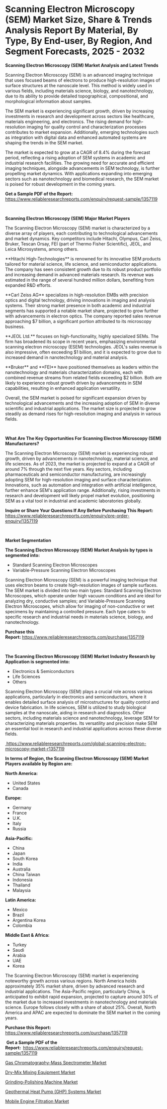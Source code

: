 <p><h1>Scanning Electron Microscopy (SEM) Market Size, Share & Trends Analysis Report By Material, By Type, By End-user, By Region, And Segment Forecasts, 2025 - 2032</h1></p><p><strong>Scanning Electron Microscopy (SEM) Market Analysis and Latest Trends</strong></p>
<p><p>Scanning Electron Microscopy (SEM) is an advanced imaging technique that uses focused beams of electrons to produce high-resolution images of surface structures at the nanoscale level. This method is widely used in various fields, including materials science, biology, and nanotechnology, due to its ability to provide detailed topographical, compositional, and morphological information about samples.</p><p>The SEM market is experiencing significant growth, driven by increasing investments in research and development across sectors like healthcare, materials engineering, and electronics. The rising demand for high-resolution imaging for quality control and characterization processes contributes to market expansion. Additionally, emerging technologies such as integration with digital data and enhanced automated systems are shaping the trends in the SEM market.</p><p>The market is expected to grow at a CAGR of 8.4% during the forecast period, reflecting a rising adoption of SEM systems in academic and industrial research facilities. The growing need for accurate and efficient imaging techniques, alongside advancements in SEM technology, is further propelling market dynamics. With applications expanding into emerging sectors such as nanotechnology and biomedical research, the SEM market is poised for robust development in the coming years.</p></p>
<p><strong>Get a Sample PDF of the Report:&nbsp;</strong> <a href="https://www.reliableresearchreports.com/enquiry/request-sample/1357119?utm_campaign=7&utm_medium=2&utm_source=Github&utm_content=ia&utm_term=24022025&utm_id=scanning-electron-microscopy-sem">https://www.reliableresearchreports.com/enquiry/request-sample/1357119</a></p>
<p>&nbsp;</p>
<p><strong>Scanning Electron Microscopy (SEM) Major Market Players</strong></p>
<p><p>The Scanning Electron Microscopy (SEM) market is characterized by a diverse array of players, each contributing to technological advancements and market dynamics. Key competitors include Hitachi, Olympus, Carl Zeiss, Bruker, Tescan Orsay, FEI (part of Thermo Fisher Scientific), JEOL, and Leica Microsystems, among others.</p><p>**Hitachi High-Technologies** is renowned for its innovative SEM products tailored for material science, life science, and semiconductor applications. The company has seen consistent growth due to its robust product portfolio and increasing demand in advanced materials research. Its revenue was estimated in the range of several hundred million dollars, benefiting from expanded R&D efforts.</p><p>**Carl Zeiss AG** specializes in high-resolution EMBs with precision optics and digital technology, driving innovations in imaging and analysis systems. Their strong market presence in both academic and industrial segments has supported a notable market share, projected to grow further with advancements in electron optics. The company reported sales revenue approaching $7 billion, a significant portion attributed to its microscopy business.</p><p>**JEOL Ltd.** focuses on high-functionality, highly specialized SEMs. The firm has broadened its scope in recent years, emphasizing environmental scanning electron microscopy (ESEM) technologies. JEOL's sales revenue is also impressive, often exceeding $1 billion, and it is expected to grow due to increased demand in nanotechnology and material analysis.</p><p>**Bruker** and **FEI** have positioned themselves as leaders within the nanotechnology and materials characterization domains, each with combined revenue streams from related fields exceeding $2 billion. Both are likely to experience robust growth driven by advancements in SEM capabilities, resulting in enhanced application versatility.</p><p>Overall, the SEM market is poised for significant expansion driven by technological advancements and the increasing adoption of SEM in diverse scientific and industrial applications. The market size is projected to grow steadily as demand rises for high-resolution imaging and analysis in various fields.</p></p>
<p>&nbsp;</p>
<p><strong>What Are The Key Opportunities For Scanning Electron Microscopy (SEM) Manufacturers?</strong></p>
<p><p>The Scanning Electron Microscopy (SEM) market is experiencing robust growth, driven by advancements in nanotechnology, material science, and life sciences. As of 2023, the market is projected to expand at a CAGR of around 7% through the next five years. Key sectors, including pharmaceuticals and semiconductor manufacturing, are increasingly adopting SEM for high-resolution imaging and surface characterization. Innovations, such as automation and integration with artificial intelligence, further enhance SEM's application range. Additionally, rising investments in research and development will likely propel market evolution, positioning SEM as a vital tool in industrial and academic laboratories globally.</p></p>
<p><strong>Inquire or Share Your Questions If Any Before Purchasing This Report:</strong> <a href="https://www.reliableresearchreports.com/enquiry/pre-order-enquiry/1357119?utm_campaign=7&utm_medium=2&utm_source=Github&utm_content=ia&utm_term=24022025&utm_id=scanning-electron-microscopy-sem">https://www.reliableresearchreports.com/enquiry/pre-order-enquiry/1357119</a></p>
<p>&nbsp;</p>
<p><strong>Market Segmentation</strong></p>
<p><strong>The Scanning Electron Microscopy (SEM) Market Analysis by types is segmented into:</strong></p>
<p><ul><li>Standard Scanning Electron Microscopes</li><li>Variable-Pressure Scanning Electron Microscopes</li></ul></p>
<p><p>Scanning Electron Microscopy (SEM) is a powerful imaging technique that uses electron beams to create high-resolution images of sample surfaces. The SEM market is divided into two main types: Standard Scanning Electron Microscopes, which operate under high vacuum conditions and are ideal for analyzing dry, conductive samples; and Variable-Pressure Scanning Electron Microscopes, which allow for imaging of non-conductive or wet specimens by maintaining a controlled pressure. Each type caters to specific research and industrial needs in materials science, biology, and nanotechnology.</p></p>
<p><strong>Purchase this Report:&nbsp;</strong><a href="https://www.reliableresearchreports.com/purchase/1357119?utm_campaign=7&utm_medium=2&utm_source=Github&utm_content=ia&utm_term=24022025&utm_id=scanning-electron-microscopy-sem">https://www.reliableresearchreports.com/purchase/1357119</a></p>
<p>&nbsp;</p>
<p><strong>The Scanning Electron Microscopy (SEM) Market Industry Research by Application is segmented into:</strong></p>
<p><ul><li>Electronics & Semiconductors</li><li>Life Sciences</li><li>Others</li></ul></p>
<p><p>Scanning Electron Microscopy (SEM) plays a crucial role across various applications, particularly in electronics and semiconductors, where it enables detailed surface analysis of microstructures for quality control and device fabrication. In life sciences, SEM is utilized to study biological samples at the nanoscale, aiding in research and diagnostics. Other sectors, including materials science and nanotechnology, leverage SEM for characterizing materials properties. Its versatility and precision make SEM an essential tool in research and industrial applications across these diverse fields.</p></p>
<p><a href="https://www.reliableresearchreports.com/global-scanning-electron-microscopy-market-r1357119?utm_campaign=7&utm_medium=2&utm_source=Github&utm_content=ia&utm_term=24022025&utm_id=scanning-electron-microscopy-sem">&nbsp;https://www.reliableresearchreports.com/global-scanning-electron-microscopy-market-r1357119</a></p>
<p><strong>In terms of Region, the Scanning Electron Microscopy (SEM) Market Players available by Region are:</strong></p>
<p>
    <p> <strong> North America: </strong>
        <ul>
            <li>United States</li>
            <li>Canada</li>
        </ul>
        </p> 
    <p> <strong> Europe: </strong>
        <ul>
            <li>Germany</li>
            <li>France</li>
            <li>U.K.</li>
            <li>Italy</li>
            <li>Russia</li>
        </ul>
        </p> 
    <p> <strong> Asia-Pacific: </strong>
        <ul>
            <li>China</li>
            <li>Japan</li>
            <li>South Korea</li>
            <li>India</li>
            <li>Australia</li>
            <li>China Taiwan</li>
            <li>Indonesia</li>
            <li>Thailand</li>
            <li>Malaysia</li>
        </ul>
        </p> 
    <p> <strong> Latin America: </strong>
        <ul>
            <li>Mexico</li>
            <li>Brazil</li>
            <li>Argentina Korea</li>
            <li>Colombia</li>
        </ul>
        </p> 
    <p> <strong> Middle East & Africa: </strong>
        <ul>
            <li>Turkey</li>
            <li>Saudi</li>
            <li>Arabia</li>
            <li>UAE</li>
            <li>Korea</li>
        </ul>
    </p>
    </p>
<p><p>The Scanning Electron Microscopy (SEM) market is experiencing noteworthy growth across various regions. North America holds approximately 35% market share, driven by advanced research and industrial applications. The Asia-Pacific region, particularly China, is anticipated to exhibit rapid expansion, projected to capture around 30% of the market due to increased investments in nanotechnology and materials science. Europe follows closely with a share of about 25%. Overall, North America and APAC are expected to dominate the SEM market in the coming years.</p></p>
<p><strong>Purchase this Report: </strong><a href="https://www.reliableresearchreports.com/purchase/1357119?utm_campaign=7&utm_medium=2&utm_source=Github&utm_content=ia&utm_term=24022025&utm_id=scanning-electron-microscopy-sem">https://www.reliableresearchreports.com/purchase/1357119</a></p>
<p>&nbsp;<strong>Get a Sample PDF of the Report:&nbsp;&nbsp;</strong><a href="https://www.reliableresearchreports.com/enquiry/request-sample/1357119?utm_campaign=7&utm_medium=2&utm_source=Github&utm_content=ia&utm_term=24022025&utm_id=scanning-electron-microscopy-sem">https://www.reliableresearchreports.com/enquiry/request-sample/1357119</a></p>
<p><strong></strong></p>
<p><p><a href="https://github.com/iceknahomi/Market-Research-Report-List-1/blob/main/gas-chromatography-mass-spectrometer-market.md?utm_campaign=7&utm_medium=2&utm_source=Github&utm_content=ia&utm_term=24022025&utm_id=scanning-electron-microscopy-sem">Gas Chromatography-Mass Spectrometer Market</a></p><p><a href="https://github.com/alanepetevi/Market-Research-Report-List-1/blob/main/dry-mix-mixing-equipment-market.md?utm_campaign=7&utm_medium=2&utm_source=Github&utm_content=ia&utm_term=24022025&utm_id=scanning-electron-microscopy-sem">Dry-Mix Mixing Equipment Market</a></p><p><a href="https://github.com/awalinfucci/Market-Research-Report-List-1/blob/main/grinding-polishing-machine-market.md?utm_campaign=7&utm_medium=2&utm_source=Github&utm_content=ia&utm_term=24022025&utm_id=scanning-electron-microscopy-sem">Grinding-Polishing Machine Market</a></p><p><a href="https://github.com/zitanebeibit9/Market-Research-Report-List-1/blob/main/geothermal-heat-pump-ghp-systems-market.md?utm_campaign=7&utm_medium=2&utm_source=Github&utm_content=ia&utm_term=24022025&utm_id=scanning-electron-microscopy-sem">Geothermal Heat Pump (GHP) Systems Market</a></p><p><a href="https://github.com/tjoensfibich/Market-Research-Report-List-1/blob/main/mobile-engine-filtration-market.md?utm_campaign=7&utm_medium=2&utm_source=Github&utm_content=ia&utm_term=24022025&utm_id=scanning-electron-microscopy-sem">Mobile Engine Filtration Market</a></p></p>